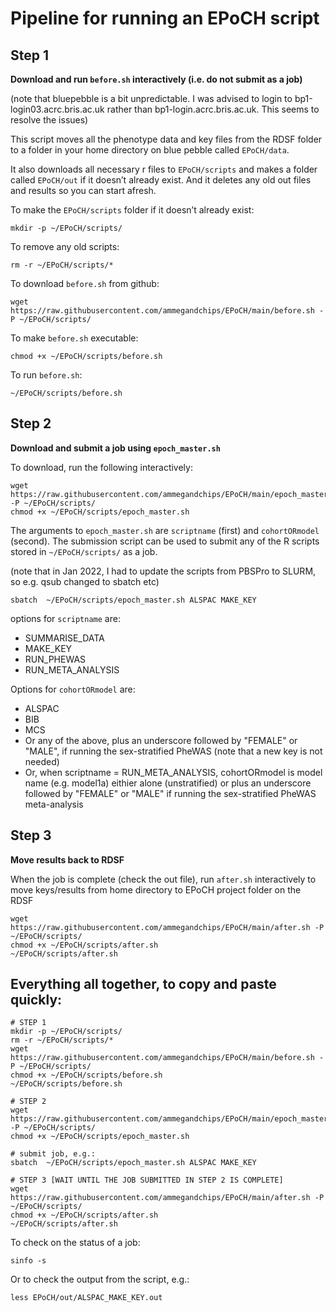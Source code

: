 # Pipeline for running an EPoCH script

## Step 1

**Download and run `before.sh` interactively (i.e. do not submit as a job)**

(note that bluepebble is a bit unpredictable. I was advised to login to bp1-login03.acrc.bris.ac.uk rather than bp1-login.acrc.bris.ac.uk. This seems to resolve the issues)

This script moves all the phenotype data and key files from the RDSF folder to a folder in your home directory on blue pebble called `EPoCH/data`.

It also downloads all necessary r files to `EPoCH/scripts` and makes a folder called `EPoCH/out` if it doesn’t already exist. And it deletes any old out files and results so you can start afresh.

To make the `EPoCH/scripts` folder if it doesn’t already exist:

```
mkdir -p ~/EPoCH/scripts/
```

To remove any old scripts:

```
rm -r ~/EPoCH/scripts/*
```

To download `before.sh` from github:

```
wget https://raw.githubusercontent.com/ammegandchips/EPoCH/main/before.sh -P ~/EPoCH/scripts/
```

To make `before.sh` executable:

```
chmod +x ~/EPoCH/scripts/before.sh
```

To run `before.sh`:

```
~/EPoCH/scripts/before.sh
```

## Step 2

**Download and submit a job using `epoch_master.sh`**

To download, run the following interactively:

```
wget https://raw.githubusercontent.com/ammegandchips/EPoCH/main/epoch_master.sh -P ~/EPoCH/scripts/
chmod +x ~/EPoCH/scripts/epoch_master.sh
```

The arguments to `epoch_master.sh` are `scriptname` (first) and `cohortORmodel` (second). The submission script can be used to submit any of the R scripts stored in `~/EPoCH/scripts/` as a job. 

(note that in Jan 2022, I had to update the scripts from PBSPro to SLURM, so e.g. qsub changed to sbatch etc)

```
sbatch  ~/EPoCH/scripts/epoch_master.sh ALSPAC MAKE_KEY
```

options for `scriptname` are:

  *   SUMMARISE_DATA
  *   MAKE_KEY
  *   RUN_PHEWAS
  *   RUN_META_ANALYSIS

Options for `cohortORmodel` are:

  *   ALSPAC
  *   BIB
  *   MCS
  *   Or any of the above, plus an underscore followed by "FEMALE" or "MALE", if running the sex-stratified PheWAS (note that a new key is not needed)
  *   Or, when scriptname = RUN_META_ANALYSIS, cohortORmodel is model name (e.g. model1a) eithier alone (unstratified) or plus an underscore followed by "FEMALE" or "MALE" if running the sex-stratified PheWAS meta-analysis

## Step 3

**Move results back to RDSF**

When the job is complete (check the out file), run `after.sh` interactively to move keys/results from home directory to EPoCH project folder on the RDSF

```
wget https://raw.githubusercontent.com/ammegandchips/EPoCH/main/after.sh -P ~/EPoCH/scripts/
chmod +x ~/EPoCH/scripts/after.sh
~/EPoCH/scripts/after.sh
```

## Everything all together, to copy and paste quickly:

```
# STEP 1
mkdir -p ~/EPoCH/scripts/
rm -r ~/EPoCH/scripts/*
wget https://raw.githubusercontent.com/ammegandchips/EPoCH/main/before.sh -P ~/EPoCH/scripts/
chmod +x ~/EPoCH/scripts/before.sh
~/EPoCH/scripts/before.sh

# STEP 2
wget https://raw.githubusercontent.com/ammegandchips/EPoCH/main/epoch_master.sh -P ~/EPoCH/scripts/
chmod +x ~/EPoCH/scripts/epoch_master.sh

# submit job, e.g.:
sbatch  ~/EPoCH/scripts/epoch_master.sh ALSPAC MAKE_KEY

# STEP 3 [WAIT UNTIL THE JOB SUBMITTED IN STEP 2 IS COMPLETE]
wget https://raw.githubusercontent.com/ammegandchips/EPoCH/main/after.sh -P ~/EPoCH/scripts/
chmod +x ~/EPoCH/scripts/after.sh
~/EPoCH/scripts/after.sh
```

To check on the status of a job:
```
sinfo -s
```
Or to check the output from the script, e.g.:
```
less EPoCH/out/ALSPAC_MAKE_KEY.out
```
